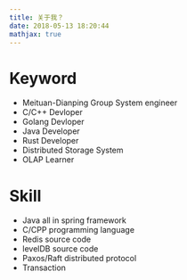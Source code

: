 ```yaml
---
title: 关于我？
date: 2018-05-13 18:20:44
mathjax: true
---
```


# Keyword 

* Meituan-Dianping Group System engineer 
* C/C++ Devloper
* Golang Devloper
* Java Developer 
* Rust Developer 
* Distributed Storage System 
* OLAP Learner

# Skill 

* Java all in spring framework 
* C/CPP programming language 
* Redis source code 
* levelDB source code 
* Paxos/Raft distributed protocol 
* Transaction 


